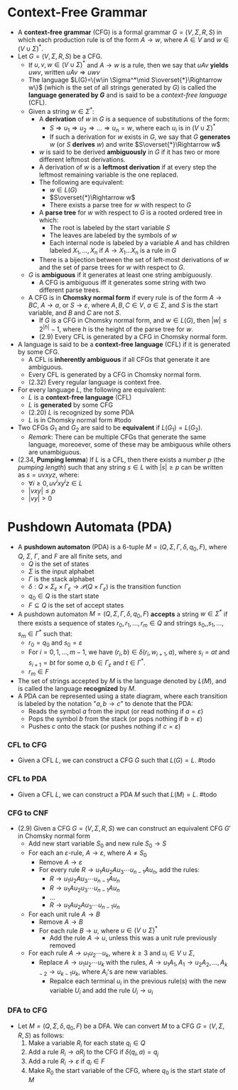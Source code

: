 # Context-Free Grammar

- A **context-free grammar** (CFG) is a formal grammar $G=(V,\Sigma,R,S)$ in which each production rule is of the form $A\to w$, where $A\in V$ and $w\in (V\cup \Sigma)^*$.
- Let $G=(V,\Sigma,R,S)$ be a CFG. 
	- If $u,v,w\in(V\cup \Sigma)^*$ and $A\to w$ is a rule, then we say that $uAv$ **yields** $uwv$, written $uAv\Rightarrow uwv$
	- The language $L(G)=\{w\in \Sigma^*\mid S\overset{*}\Rightarrow w\}$ (which is the set of all strings generated by $G$) is called the **language generated by $G$** and is said to be a _context-free language_ (CFL).
	- Given a string $w\in \Sigma^*$:
		- A **derivation** of $w$ in $G$ is a sequence of substitutions of the form:
			- $S\Rightarrow u_1\Rightarrow u_2\Rightarrow \dots \Rightarrow u_n = w$, where each $u_i$ is in $(V\cup \Sigma)^*$
			- If such a derivation for $w$ exists in $G$, we say that $G$ **generates** $w$ (or $S$ **derives** $w$) and write $S\overset{*}\Rightarrow w$
		- $w$ is said to be derived **ambiguously** in $G$ if it has two or more different leftmost derivations.
		- A derivation of $w$ is a **leftmost derivation** if at every step the leftmost remaining variable is the one replaced.
		- The following are equivalent:
			- $w\in L(G)$
			- $S\overset{*}\Rightarrow w$
			- There exists a parse tree for $w$ with respect to $G$
		- A **parse tree** for $w$ with respect to $G$ is a rooted ordered tree in which:
			- The root is labeled by the start variable $S$
			- The leaves are labeled by the symbols of $w$
			- Each internal node is labeled by a variable $A$ and has children labeled $X_1,\dots,X_n$ if $A\to X_1\dots X_n$ is a rule in $G$
		- There is a bijection between the set of left-most derivations of $w$ and the set of parse trees for $w$ with respect to $G$.
	- $G$ is **ambiguous** if it generates at least one string ambiguously.
		- A CFG is ambiguous iff it generates some string with two different parse trees.
	- A CFG is in **Chomsky normal form** if every rule is of the form $A\to BC$, $A\to a$, or $S\to \varepsilon$, where $A,B,C\in V$, $a\in \Sigma$, and $S$ is the start variable, and $B$ and $C$ are not $S$.
		- If $G$ is a CFG in Chomsky normal form, and $w\in L(G)$, then $|w|\leq 2^{|h|}-1$, where $h$ is the height of the parse tree for $w$.
		- (2.9) Every CFL is generated by a CFG in Chomsky normal form.
- A language is said to be a **context-free language** (CFL) if it is generated by some CFG.
	- A CFL is **inherently ambiguous** if all CFGs that generate it are ambiguous.
	- Every CFL is generated by a CFG in Chomsky normal form.
	- (2.32) Every regular language is context free.
- For every language $L$, the following are equivalent:
	- $L$ is a **context-free language** (CFL)
	- $L$ is **generated** by some CFG
	- (2.20) $L$ is recognized by some PDA
	- $L$ is in Chomsky normal form #todo 
- Two CFGs $G_1$ and $G_2$ are said to be **equivalent** if $L(G_1)=L(G_2)$.
	- _Remark_: There can be multiple CFGs that generate the same language, moreoever, some of these may be ambiguous while others are unambiguous.
- (2.34, **Pumping lemma**) If $L$ is a CFL, then there exists a number $p$ (the _pumping length_) such that any string $s\in L$ with $|s|\geq p$ can be written as $s=uvxyz$, where:
	- $\forall i\geq 0,uv^ixy^iz\in L$ 
	- $|vxy|\leq p$
	- $|vy|>0$


# Pushdown Automata (PDA)

- A **pushdown automaton** (PDA) is a 6-tuple $M=(Q,\Sigma,\Gamma,\delta,q_0,F)$, where $Q$, $\Sigma$, $\Gamma$, and $F$ are all finite sets, and
	- $Q$ is the set of states
	- $\Sigma$ is the input alphabet
	- $\Gamma$ is the stack alphabet
	- $\delta:Q\times \Sigma_\varepsilon\times \Gamma_\varepsilon\longrightarrow \mathcal{P}(Q\times \Gamma_\varepsilon)$ is the transition function
	- $q_0\in Q$ is the start state
	- $F\subseteq Q$ is the set of accept states
- A pushdown automaton $M=(Q,\Sigma,\Gamma,\delta,q_0,F)$ **accepts** a string $w\in \Sigma^*$ if there exists a sequence of states $r_0,r_1,\dots,r_m\in Q$ and strings $s_0,,s_1,\dots,s_m\in \Gamma^*$ such that:
	- $r_0=q_0$ and $s_0=\varepsilon$
	- For $i=0,1,\dots,m-1$, we have $(r_i,b)\in\delta(r_{i},w_{i+1},a)$, where $s_i=at$ and $s_{i+1}=bt$ for some $a,b\in \Gamma_\varepsilon$ and $t\in \Gamma^*$.
	- $r_m\in F$
- The set of strings accepted by $M$ is the language denoted by $L(M)$, and is called the language **recognized** by $M$.
- A PDA can be represented using a state diagram, where each transition is labeled by the notation "$a,b\to c$" to denote that the PDA: 
	- Reads the symbol $a$ from the input (or read nothing if $a=\varepsilon$) 
	- Pops the symbol $b$ from the stack (or pops nothing if $b=\varepsilon$)
	- Pushes $c$ onto the stack (or pushes nothing if $c=\varepsilon$)

### CFL to CFG

- Given a CFL $L$, we can construct a CFG $G$ such that $L(G)=L$. #todo 

### CFL to PDA

- Given a CFL $L$, we can construct a PDA $M$ such that $L(M)=L$. #todo 

### CFG to CNF

- (2.9) Given a CFG $G=(V,\Sigma,R,S)$ we can construct an equivalent CFG $G'$ in Chomsky normal form
	- Add new start variable $S_{0}$ and new rule $S_{0}\to S$
	- For each an $\varepsilon$-rule, $A\to \varepsilon$, where $A\neq S_{0}$
		- Remove $A\to \varepsilon$
		- For every rule $R\to u_{1}Au_{2}Au_{3}\cdots u_{n-1}Au_{n}$, add the rules:
			- $R\to u_{1}u_{2}Au_{3}\cdots u_{n-1}Au_{n}$
			- $R\to u_{1}Au_{2}u_{3}\cdots u_{n-1}Au_{n}$
			- $\dots$
			- $R\to u_{1}Au_{2}Au_{3}\cdots u_{n-1}u_{n}$
	- For each unit rule $A\to B$
		- Remove $A\to B$
		- For each rule $B\to u$, where $u\in (V\cup \Sigma)^*$
			- Add the rule $A\to u$, unless this was a unit rule previously removed
	- For each rule $A\to u_{1}u_{2}\cdots u_{k}$, where $k\geq 3$ and $u_{i}\in V\cup \Sigma$,
		- Replace $A\to u_{1}u_{2}\cdots u_{k}$ with the rules, $A\to u_{1}A_{1},A_{1}\to u_{2}A_{2},\dots,A_{k-2}\to u_{k-1}u_{k}$, where $A_{i}$'s are new variables.
			- Repalce each terminal $u_i$ in the previous rule(s) with the new variable $U_{i}$ and add the rule $U_{i}\to u_{i}$ 


### DFA to CFG

- Let $M=(Q,\Sigma,\delta,q_0,F)$ be a DFA. We can convert $M$ to a CFG $G=(V,\Sigma,R,S)$ as follows:
	1. Make a variable $R_i$ for each state $q_i\in Q$
	2. Add a rule $R_i\to aR_j$ to the CFG if $\delta(q_i,a)=q_j$
	3. Add a rule $R_i\to \varepsilon$ if $q_i\in F$
	4. Make $R_0$ the start variable of the CFG, where $q_0$ is the start state of $M$